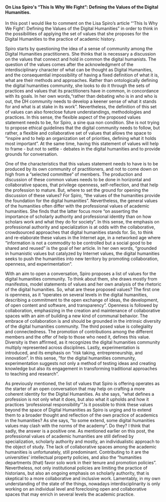 #### On Lisa Spiro's “This Is Why We Fight”: Defining the Values of the Digital Humanities. 


   In this post I would like to comment on the Lisa Spiro’s article “‘This Is Why We Fight’: Defining the Values of the Digital Humanities” in order to think in the possibilities of applying the set of values that she proposes for the Digital Humanities to the practice of academic history.

   Spiro starts by questioning the idea of a sense of community among the Digital Humanities practitioners. She thinks that is necessary a discussion on the values that connect and hold in common the digital humanists. The question of the values comes after the acknowledgment of the interdisciplinary character of what can be thought as Digital Humanities, and the consequential impossibility of having a fixed definition of what it is, what are their methods and approaches. Rather than ontologically defining the digital humanities community, she looks to do it through the sets of practices and values that its practitioners have in common, in concordance with its goals. In her own words,“rather than debating who is in and who is out, the DH community needs to develop a keener sense of what it stands for and what is at stake in its work”. Nevertheless, the definition of this set of values can also foreclose future understandings, methodologies and practices. In this sense, the flexible aspect of the proposed values statement needs to be, for Spiro, a sine qua non condition. She is not trying to propose ethical guidelines that the digital community needs to follow, but rather, a flexible and collaborative set of values that allows the space to “inspire and to help an organization set of priorities, defining what it holds most important”. At the same time, having this statement of values will help to frame - but not to settle - debates in the digital humanities  and to provide grounds for conversation.

   One of the characteristics that this values statement needs to have is to be produced by its own community of practitioners, and not to come down on high from a “selected committee” of members. The production and discussion of these common values needs to be done in horizontal and collaborative spaces, that privilege openness, self-reflection, and that help the profession to mature. But, where to set the ground for opening the discussion of these values? For Spiro, “the values of the humanities provide the foundation for the digital humanities”. Nevertheless, the general values of the humanities often differ with the professional values of academic humanities. She finds that the latter focus more “on asserting the importance of scholarly authority and professional identity than on how scholars work and what they do for society”. In this sense, the emphasis on professional authority and specialization is at odds with the collaborative, crowdsourced approaches that digital humanities stands for. So, to think and re-elaborate these values in the Internet age, in a networked age where “information is not a commodity to be controlled but a social good to be shared and reused” is the goal of her article. In her own words, “grounded in humanistic values but catalyzed by Internet values, the digital humanities seeks to push the humanities into new territory by promoting collaboration, openness, and experimentation”.

   With an aim to open a conversation, Spiro proposes a list of values for the digital humanities community. To think about them, she draws mostly from manifestos, model statements of values and her own analysis of the rhetoric of the digital humanities. So, what are these proposed values? The first one is openness, as it “operates on several levels in the digital humanities, describing a commitment to the open exchange of ideas, the development, of open content and software, and transparency”. Openness is followed by collaboration, emphasizing in the creation and maintenance of collaborative spaces with an aim of building a new kind of communal behavior. The embrace of collaboration is and should be grounded in the intrinsic diversity of the digital humanities community. The third posed value is collegiality and connectedness. The promotion of contributions among the different members and the offer of help to those who need it, defines this value. Diversity is then affirmed, as it recognizes the digital humanities community multiply represented across disciplines. Lastly, experimentation is introduced, and its emphasis on “risk taking, entrepreneurship, and innovation”. In this sense, “for the digital humanities community, experimentation suggests not only a method of testing ideas and creating knowledge but also its engagement in transforming traditional approaches to teaching and research”.

   As previously mentioned, the list of values that Spiro is offering operates as the starter of an open conversation that may help on crafting a more coherent identity for the Digital Humanities. As she says, “what defines a profession is not only what it does, but also what it upholds and how it practices ‘professional responsibility’”.Is it possible to think these values beyond the space of Digital Humanities as Spiro is urging and to extend them to a broader thought and reflection of the own practice of academics in the humanities? As she says, “to some extend, some digital humanities values may clash with the norms of the academy”. Do they? I think that sadly, the answer is a positive one. As mentioned earlier on this post, the professional values of academic humanities are still defined by specialization, scholarly authority and mostly, an individualistic approach to the object of study. The lack of collaborative spaces among the academic humanities is unfortunately, still predominant. Contributing to it are the universities’ intellectual property policies, and also the “humanities departments (that) favor solo work in their tenure and promotion policies”. Nevertheless, not only institutional policies are limiting the practice of historians, but also an ongoing emphasis on scholarly authority, that is skeptical to a more collaborative and inclusive work. Lamentably, in my own understanding of the state of the things, nowadays interdisciplinarity is only working on an individual level and foreclosing open and collaborative spaces that may enrich in several levels the academic practice. 
